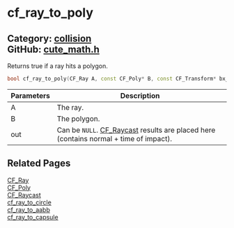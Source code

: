 # cf_ray_to_poly

Category: [collision](https://github.com/RandyGaul/cute_framework/blob/master/docs/api_reference?id=collision)  
GitHub: [cute_math.h](https://github.com/RandyGaul/cute_framework/blob/master/include/cute_math.h)  
---

Returns true if a ray hits a polygon.

```cpp
bool cf_ray_to_poly(CF_Ray A, const CF_Poly* B, const CF_Transform* bx_ptr, CF_Raycast* out);
```

Parameters | Description
--- | ---
A | The ray.
B | The polygon.
out | Can be `NULL`. [CF_Raycast](https://github.com/RandyGaul/cute_framework/blob/master/docs/math/cf_raycast.md) results are placed here (contains normal + time of impact).

## Related Pages

[CF_Ray](https://github.com/RandyGaul/cute_framework/blob/master/docs/math/cf_ray.md)  
[CF_Poly](https://github.com/RandyGaul/cute_framework/blob/master/docs/collision/cf_poly.md)  
[CF_Raycast](https://github.com/RandyGaul/cute_framework/blob/master/docs/math/cf_raycast.md)  
[cf_ray_to_circle](https://github.com/RandyGaul/cute_framework/blob/master/docs/collision/cf_ray_to_circle.md)  
[cf_ray_to_aabb](https://github.com/RandyGaul/cute_framework/blob/master/docs/collision/cf_ray_to_aabb.md)  
[cf_ray_to_capsule](https://github.com/RandyGaul/cute_framework/blob/master/docs/collision/cf_ray_to_capsule.md)  

